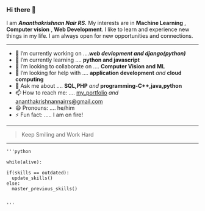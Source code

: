 ### Hi there 👋 

I am ***Ananthakrishnan Nair RS.*** My interests are in **Machine Learning** , **Computer vision** , **Web Development**. I like to learn and experience new things in my life. I am always open for new opportunities and connections. 
***


- 🔭 I’m currently working on ....***web devlopment and django(python)***
- 🌱 I’m currently learning .... **python and javascript**
- 👯 I’m looking to collaborate on .... **Computer Vision and ML**
- 🤔 I’m looking for help with .... **application development** *and* **cloud computing**
- 💬 Ask me about .... **SQL,PHP** *and* **programming-C++,java,python**
- 📫 How to reach me: .... [my_portfolio](https://akrish4.github.io/online-portfolio/ "online_portfolio") *and* ananthakrishnannairrs@gmail.com
- 😄 Pronouns: .... he/him
- ⚡ Fun fact: ..... I am on fire!

---

>Keep Smiling and Work Hard

---


    '''python

    while(alive):

    if(skills == outdated):
      update_skills()
    else:
      master_previous_skills()

    
    '''
